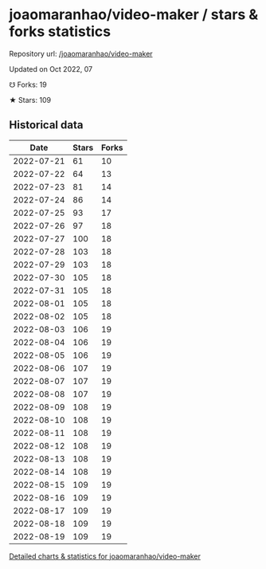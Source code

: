 # joaomaranhao/video-maker / stars & forks statistics

Repository url: [/joaomaranhao/video-maker](https://github.com/joaomaranhao/video-maker)

Updated on Oct 2022, 07

☋ Forks: 19

★ Stars: 109

## Historical data
| Date | Stars | Forks |
|------|-------|-------|
| 2022-07-21 | 61 | 10 | 
| 2022-07-22 | 64 | 13 | 
| 2022-07-23 | 81 | 14 | 
| 2022-07-24 | 86 | 14 | 
| 2022-07-25 | 93 | 17 | 
| 2022-07-26 | 97 | 18 | 
| 2022-07-27 | 100 | 18 | 
| 2022-07-28 | 103 | 18 | 
| 2022-07-29 | 103 | 18 | 
| 2022-07-30 | 105 | 18 | 
| 2022-07-31 | 105 | 18 | 
| 2022-08-01 | 105 | 18 | 
| 2022-08-02 | 105 | 18 | 
| 2022-08-03 | 106 | 19 | 
| 2022-08-04 | 106 | 19 | 
| 2022-08-05 | 106 | 19 | 
| 2022-08-06 | 107 | 19 | 
| 2022-08-07 | 107 | 19 | 
| 2022-08-08 | 107 | 19 | 
| 2022-08-09 | 108 | 19 | 
| 2022-08-10 | 108 | 19 | 
| 2022-08-11 | 108 | 19 | 
| 2022-08-12 | 108 | 19 | 
| 2022-08-13 | 108 | 19 | 
| 2022-08-14 | 108 | 19 | 
| 2022-08-15 | 109 | 19 | 
| 2022-08-16 | 109 | 19 | 
| 2022-08-17 | 109 | 19 | 
| 2022-08-18 | 109 | 19 | 
| 2022-08-19 | 109 | 19 | 


[Detailed charts & statistics for joaomaranhao/video-maker](https://reviewgithub.com/rep/joaomaranhao/video-maker)
